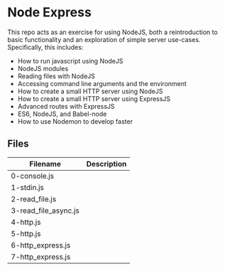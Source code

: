 # Node Express

This repo acts as an exercise for using NodeJS, both a reintroduction to basic functionality and an exploration of simple server use-cases. Specifically, this includes:
  - How to run javascript using NodeJS
  - NodeJS modules
  - Reading files with NodeJS
  - Accessing command line arguments and the environment
  - How to create a small HTTP server using NodeJS
  - How to create a small HTTP server using ExpressJS
  - Advanced routes with ExpressJS
  - ES6, NodeJS, and Babel-node
  - How to use Nodemon to develop faster

## Files

| Filename | Description |
| -------- | ----------- |
| 0-console.js |  |
| 1-stdin.js |  |
| 2-read_file.js |  |
| 3-read_file_async.js |  |
| 4-http.js |  |
| 5-http.js |  |
| 6-http_express.js |  |
| 7-http_express.js |  |
